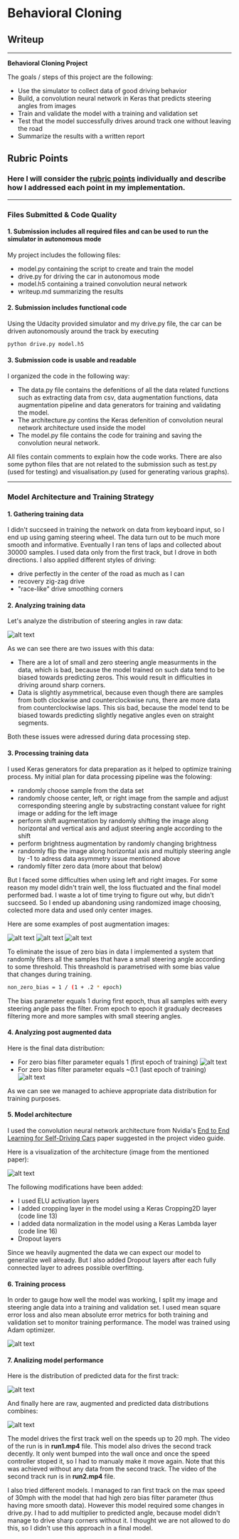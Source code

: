 # **Behavioral Cloning** 

## Writeup

---

**Behavioral Cloning Project**

The goals / steps of this project are the following:
* Use the simulator to collect data of good driving behavior
* Build, a convolution neural network in Keras that predicts steering angles from images
* Train and validate the model with a training and validation set
* Test that the model successfully drives around track one without leaving the road
* Summarize the results with a written report


[//]: # (Image References)

[image1]: ./visualisations/network.png "Model Visualization"

[image2]: ./visualisations/raw_data.png "Raw Data"
[image3]: ./visualisations/aug_data_1bias.png "Aug Data 1"
[image4]: ./visualisations/aug_data_0bias.png "Aug Data 0"
[image5]: ./visualisations/predicted.png "Predicted Data 0"
[image6]: ./visualisations/combined.png "Combined Data"


[image7]: ./visualisations/figure_1.png "Aug Image 1"
[image8]: ./visualisations/figure_1-1.png "Aug Image 2"
[image9]: ./visualisations/figure_1-2.png "Aug Image 3"
[image10]: ./visualisations/figure_1-3.png "Aug Image 4"

[image11]: ./visualisations/loss.png "Loss"


## Rubric Points
### Here I will consider the [rubric points](https://review.udacity.com/#!/rubrics/432/view) individually and describe how I addressed each point in my implementation.  

---
### Files Submitted & Code Quality

#### 1. Submission includes all required files and can be used to run the simulator in autonomous mode

My project includes the following files:
* model.py containing the script to create and train the model
* drive.py for driving the car in autonomous mode
* model.h5 containing a trained convolution neural network 
* writeup.md summarizing the results

#### 2. Submission includes functional code
Using the Udacity provided simulator and my drive.py file, the car can be driven autonomously around the track by executing 
```sh
python drive.py model.h5
```

#### 3. Submission code is usable and readable

I organized the code in the following way:

* The data.py file contains the defenitions of all the data related functions such as extracting data from csv, data augmentation functions, data augmentation pipeline and data generators for training and validating the model.
* The architecture.py contins the Keras defenition of convolution neural network architecture used inside the model
* The model.py file contains the code for training and saving the convolution neural network.

All files contain comments to explain how the code works. There are also some python files that are not related to the submission such as test.py (used for testing) and visualisation.py (used for generating various graphs).

---
### Model Architecture and Training Strategy

#### 1. Gathering training data

I didn't succseed in training the network on data from keyboard input, so I end up using gaming steering wheel. The data turn out to be much more smooth and informative. 
Eventually I ran tens of laps and collected about 30000 samples. I used data only from the first track, but I drove in both directions. I also applied different styles of driving: 
* drive perfectly in the center of the road as much as I can
* recovery zig-zag drive
* "race-like" drive smoothing corners

#### 2. Analyzing training data

Let's analyze the distribution of steering angles in raw data:

![alt text][image2]

As we can see there are two issues with this data:

* There are a lot of small and zero steering angle measurments in the data, which is bad, because the model trained on such data tend to be biased towards predicting zeros. This would result in difficulties in driving around sharp corners.
* Data is slightly asymmetrical, because even though there are samples from both clockwise and counterclockwise runs, there are more data from counterclockwise laps. This sis bad, because the model tend to be biased towards predicting slightly negative angles even on straight segments.

Both these issues were adressed during data processing step.

#### 3. Processing training data

I used Keras generators for data preparation as it helped to optimize training process.
My initial plan for data processing pipeline was the folowing:

* randomly choose sample from the data set
* randomly choose center, left, or right image from the sample and adjust corresponding steering angle by substracting constant valuee for right image or adding for the left image
* perform shift augmentation by randomly shifting the image along horizontal and vertical axis and adjust steering angle according to the shift
* perform brightness augmentation by randomly changing brightness
* randomly flip the image along horizontal axis and multiply steering angle by -1 to adress data asymmetry issue mentioned above
* randomly filter zero data (more about that below)

But I faced some difficulties when using left and right images. For some reason my model didn't train well, the loss fluctuated and the final model performed bad. I waste a lot of time trying to figure out why, but didn't succseed. So I ended up abandoning using randomized image choosing, colected more data and used only center images.

Here are some examples of post augmentation images:

![alt text][image8]
![alt text][image10]
![alt text][image9]

To eliminate the issue of zero bias in data I implemented a system that randomly filters all the samples that have a small steering angle according to some threshold. This threashold is parametrised with some bias value that changes during training.
```sh
non_zero_bias = 1 / (1 + .2 * epoch)
```
The bias parameter equals 1 during first epoch, thus all samples with every steering angle pass the filter. From epoch to epoch it gradualy decreases filtering more and more samples with small steering angles.

#### 4. Analyzing post augmented data

Here is the final data distribution:

* For zero bias filter parameter equals 1 (first epoch of training) ![alt text][image3]
* For zero bias filter parameter equals ~0.1 (last epoch of training) ![alt text][image4]

As we can see we managed to achieve appropriate data distribution for training purposes.

#### 5. Model architecture

I used the convolution neural network architecture from Nvidia's [End to End Learning for Self-Driving Cars](https://arxiv.org/pdf/1604.07316v1.pdf) paper suggested in the project video guide. 

Here is a visualization of the architecture (image from the mentioned paper):

![alt text][image1]

The following modifications have been added:
* I used ELU activation layers
* I added cropping layer in the model using a Keras Cropping2D layer (code line 13)
* I added data normalization in the model using a Keras Lambda layer (code line 16)
* Dropout layers

Since we heavily augmented the data we can expect our model to generalize well already. But I also added Dropout layers after each fully connected layer to adrees possible overfitting.

#### 6. Training process

In order to gauge how well the model was working, I split my image and steering angle data into a training and validation set. I used mean square error loss and also mean absolute error metrics for both training and validation set to monitor training performance. The model was trained using Adam optimizer.

![alt text][image11]

#### 7. Analizing model performance

Here is the distribution of predicted data for the first track:

![alt text][image5]

And finally here are raw, augmented and predicted data distributions combines:

![alt text][image6]

The model drives the first track well on the speeds up to 20 mph. The video of the run is in **run1.mp4** file. 
This model also drives the second track decently. It only went bumped into the wall once and once the speed controller stoped it, so I had to manualy make it move again. Note that this was achieved without any data from the second track. The video of the second track run is in **run2.mp4** file.

I also tried different models. I managed to ran first track on the max speed of 30mph with the model that had high zero bias filter parameter (thus having more smooth data). However this model required some changes in drive.py. I had to add multiplier to predicted angle, because model didn't manage to drive sharp corners without it. I thought we are not allowed to do this, so I didn't use this approach in a final model.

